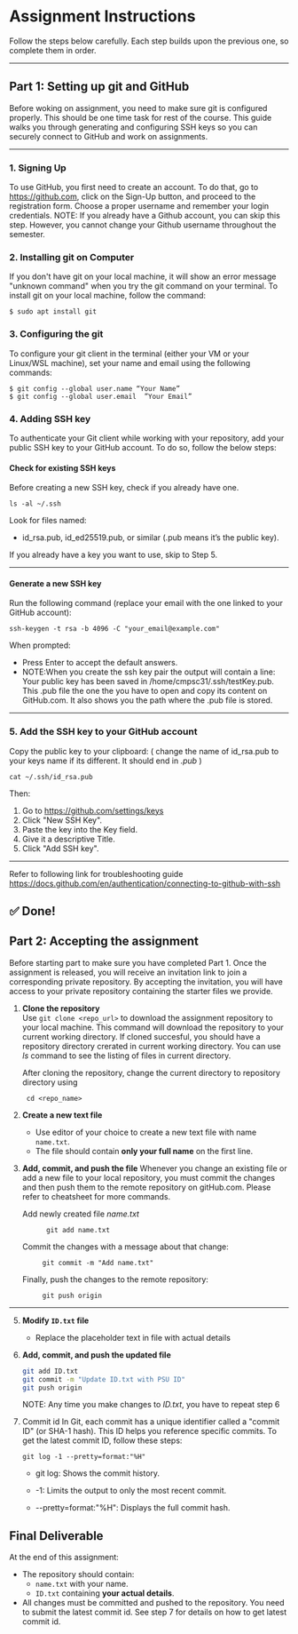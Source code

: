# Assignment Instructions

Follow the steps below carefully. Each step builds upon the previous one, so complete them in order.

---
## Part 1: Setting up git and GitHub
Before woking on assignment, you need to make sure git is configured properly. This should be one time task for rest of the course.
This guide walks you through generating and configuring SSH keys so you can securely connect to GitHub and work on assignments.

---
### 1. Signing Up

To use GitHub, you first need to create an account. To do that, go to https://github.com, click on the Sign-Up button, and proceed to the registration form. Choose a proper username and remember your login credentials.
NOTE: If you already have a Github account, you can skip this step. However, you cannot change your Github username throughout the semester.

### 2. Installing git on Computer

If you don't have git on your local machine, it will show an error message "unknown command" when you try the git command on your terminal. To install git on your local machine, follow the command:

    $ sudo apt install git

### 3. Configuring the git

To configure your git client in the terminal (either your VM or your Linux/WSL machine), set your name and email using the following commands:

    $ git config --global user.name “Your Name”
    $ git config --global user.email  ”Your Email”

### 4. Adding SSH key
To authenticate your Git client while working with your repository, add your public SSH key to your GitHub account. To do so, follow the below steps: 

#### Check for existing SSH keys
Before creating a new SSH key, check if you already have one.

    ls -al ~/.ssh

Look for files named:

- id_rsa.pub, id_ed25519.pub, or similar (.pub means it’s the public key).

If you already have a key you want to use, skip to Step 5.

---

#### Generate a new SSH key
Run the following command (replace your email with the one linked to your GitHub account):

    ssh-keygen -t rsa -b 4096 -C "your_email@example.com"

When prompted:
- Press Enter to accept the default answers.
- NOTE:When you create the ssh key pair the output will contain a line: Your public key has been saved in /home/cmpsc31/.ssh/testKey.pub. This .pub file the one the you have to open and copy its content on GitHub.com. It also shows you the   path where the .pub file is stored.
  
---
### 5. Add the SSH key to your GitHub account
Copy the public key to your clipboard: ( change the name of id_rsa.pub to your keys name if its different. It should end in *.pub* )

    cat ~/.ssh/id_rsa.pub
Then:

1. Go to https://github.com/settings/keys
2. Click "New SSH Key".
3. Paste the key into the Key field.
4. Give it a descriptive Title.
5. Click "Add SSH key".

---
Refer to following link for troubleshooting guide
https://docs.github.com/en/authentication/connecting-to-github-with-ssh

## ✅ Done!

## Part 2: Accepting the assignment
Before starting part to make sure you have completed Part 1. Once the assignment is released, you will receive an invitation link to join a corresponding private repository. By accepting the invitation,  you will have access to your private repository containing the starter files we provide. 

1. **Clone the repository**  
   Use `git clone <repo_url>` to download the assignment repository to your local machine. This command will download the repository to your current working directory.
   If cloned succesful, you should have a repository directory crerated in current working directory. You can use *ls* command to see the listing of files in current directory.
      
   After cloning the repository, change the current directory to repository directory using

        cd <repo_name>

3. **Create a new text file**  
   - Use editor of your choice to create a new text file with name `name.txt`.  
   - The file should contain **only your full name** on the first line.  

4. **Add, commit, and push the file**
    Whenever you change an existing file or add a new file to your local repository, you must commit the changes and then push them to the remote repository on gitHub.com.
    Please refer to cheatsheet for more commands.
   
    Add newly created file *name.txt*

             git add name.txt
    Commit the changes with a message about that change:
    
            git commit -m "Add name.txt"
    Finally, push the changes to the remote repository:

            git push origin

---

5. **Modify `ID.txt` file**  
    - Replace the placeholder text in file with actual details  

6. **Add, commit, and push the updated file**  
    ```bash
    git add ID.txt
    git commit -m "Update ID.txt with PSU ID"
    git push origin
    ```
    NOTE: Any time you make changes to *ID.txt*, you have to repeat step 6

7. Commit id
   In Git, each commit has a unique identifier called a "commit ID" (or SHA-1 hash). This ID helps you reference specific commits. To get the latest commit ID, follow these steps:
   
       git log -1 --pretty=format:"%H"

   - git log: Shows the commit history.

   - -1: Limits the output to only the most recent commit.

   - --pretty=format:"%H": Displays the full commit hash.
      
## Final Deliverable

At the end of this assignment:
- The repository should contain:
  - `name.txt` with your name.  
  - `ID.txt` containing **your actual details**.  
- All changes must be committed and pushed to the repository.
You need to submit the latest commit id. See step 7 for details on how to get latest commit id.
